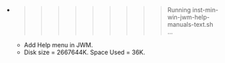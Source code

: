 * >>>>>>>>> Running inst-min-win-jwm-help-manuals-text.sh ...
  * Add Help menu in JWM.
  * Disk size = 2667644K. Space Used = 36K.
